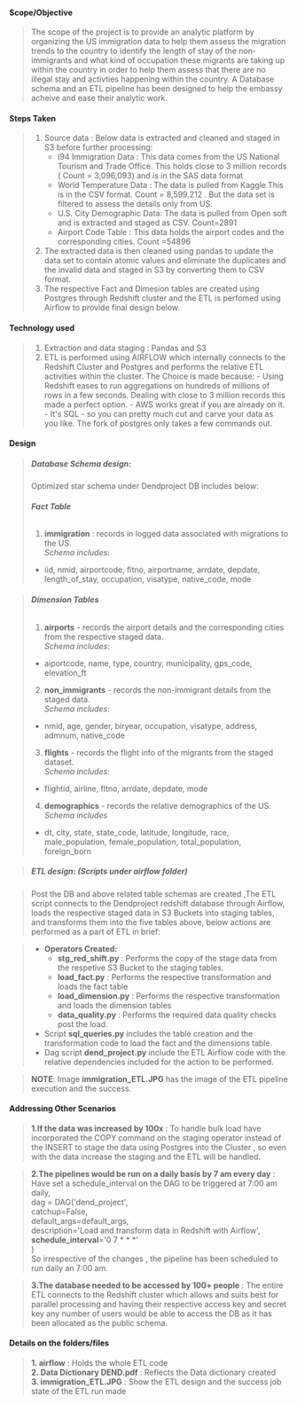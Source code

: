 #### **Scope/Objective**
>  
> The scope of the project is to provide an analytic platform by organizing the US immigration data to help them assess the migration trends to the country to identify the length of stay of the non-immigrants and what kind of occupation these migrants are taking up within the country in order to help them assess that there are no illegal stay and activties happening within the country. 
> A Database schema and an ETL pipeline has been designed to help the embassy acheive and ease their analytic work.

#### **Steps Taken**
> 1. Source data : Below data is extracted and cleaned and staged in S3 before further processing:
>    - I94 Immigration Data : This data comes from the US National Tourism and Trade Office. This holds close to 3 million records ( Count = 3,096,093) 
       and is in the SAS data format
>    - World Temperature Data : The data is pulled from Kaggle.This is in the CSV format. Count = 8,599,212 . But the data set is filtered to assess the details only from US.
>    - U.S. City Demographic Data: The data is pulled from Open soft and is extracted and staged as CSV. Count=2891
>    - Airport Code Table : This data holds the airport codes and the corresponding cities. Count =54896
>2. The extracted data is then cleaned using pandas to update the data set to contain atomic values and eliminate the duplicates and the invalid data and staged in S3 by converting them to CSV format.
>3. The respective Fact and Dimesion tables are created using Postgres through Redshift cluster and the ETL is perfomed using Airflow to provide final design below.

#### **Technology used**
> 1. Extraction and data staging : Pandas and S3
> 2. ETL is performed using AIRFLOW which internally connects to the Redshift Cluster and Postgres and performs the relative ETL activities within the cluster.
     The Choice is made because:
     - Using Redshift eases to run aggregations on hundreds of millions of rows in a few seconds. Dealing with close to 3 million records this made a perfect option.
     - AWS works great if you are already on it.
     - It's SQL - so you can pretty much cut and carve your data as you like. The fork of postgres only takes a few commands out.

#### **Design**
>
>##### **Database Schema design:**
>
>Optimized star schema under Dendproject DB includes below:
>###### **_Fact Table_**
>1. __immigration__ : records in logged data associated with migrations to the US.   
>_Schema includes_:
>  - iid, nmid, airportcode, fltno, airportname, arrdate, depdate, length_of_stay, occupation, visatype, native_code, mode

>###### **_Dimension Tables_**
> 1. __airports__ - records the airport details and the corresponding cities from the respective staged data.  
>_Schema includes_:
>  - aiportcode, name, type, country, municipality, gps_code, elevation_ft
> 2. __non_immigrants__ - records the non-immigrant details from the staged data.    
>_Schema includes_:
>  - nmid, age, gender, biryear, occupation, visatype, address, admnum, native_code
> 3. __flights__ - records the flight info of the migrants from the staged dataset.    
>_Schema includes_:
>  - flightid, airline, fltno, arrdate, depdate, mode
> 4. __demographics__ - records the relative demographics of the US.    
>_Schema includes_
>  - dt, city, state, state_code, latitude, longitude, race, male_population, female_population, total_population, foreign_born

>##### **ETL design: (Scripts under airflow folder)**

>Post the DB and above related table schemas are created ,The ETL script connects to the Dendproject redshift database through Airflow, loads the respective staged data in S3 Buckets into staging tables, and transforms them into the five tables above, below actions are performed as a part of ETL in brief:

>- **Operators Created:**
>    - **stg_red_shift.py** : Performs the copy of the stage data from the respetive S3 Bucket to the staging tables.
>    - **load_fact.py** : Performs the respective transformation and loads the fact table
>    - **load_dimension.py** : Performs the respective transformation and loads the dimension tables
>    - **data_quality.py** : Performs the required data quality checks post the load.
>- Script **sql_queries.py** includes the table creation and the transformation code to load the fact and the dimensions table.
>- Dag script **dend_project.py** include the ETL Airflow code with the relative dependencies included for the action to be performed.

>**NOTE**: Image **immigration_ETL.JPG** has the image of the ETL pipeline execution and the success.  

#### **Addressing Other Scenarios**

> **1.If the data was increased by 100x** : To handle bulk load have incorporated the COPY command on the staging operator instead of the INSERT to stage the data using Postgres into the Cluster , so even with the data increase the staging and the ETL will be handled.  

> **2.The pipelines would be run on a daily basis by 7 am every day** : Have set a schedule_interval on the DAG to be triggered at 7:00 am daily,  
>    dag = DAG('dend_project',  
          catchup=False,  
          default_args=default_args,  
          description='Load and transform data in Redshift with Airflow',  
          **schedule_interval**='0 7 * * *'  
        )  
> So irrespective of the changes , the pipeline has been scheduled to run daily an 7:00 am.  

> **3.The database needed to be accessed by 100+ people** : The entire ETL connects to the Redshift cluster which allows and suits best for parallel processing and having their respective access key and secret key any number of users would be able to access the DB as it has been allocated as the public schema.


#### **Details on the folders/files**

> **1. airflow** : Holds the whole ETL code  
> **2. Data Dictionary DEND.pdf** : Reflects the Data dictionary created  
> **3. immigration_ETL.JPG** : Show the ETL design and the success job state of the ETL run made  



